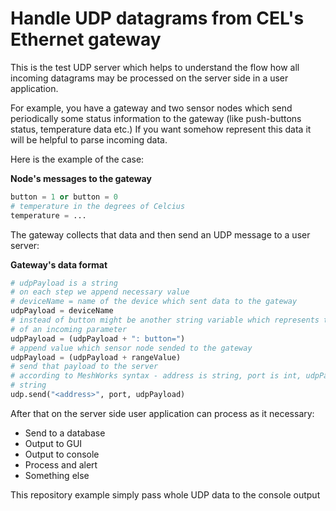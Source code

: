 # Handle UDP datagrams from CEL's Ethernet gateway

This is the test UDP server which helps to understand the flow how all incoming
datagrams may be processed on the server side in a user application.

For example, you have a gateway and two sensor nodes which send periodically some
status information to the gateway (like push-buttons status, temperature data etc.)
If you want somehow represent this data it will be helpful to parse incoming data.

Here is the example of the case:

**Node's messages to the gateway**
```python
button = 1 or button = 0
# temperature in the degrees of Celcius
temperature = ...
```

The gateway collects that data and then send an UDP message to a user server:

**Gateway's data format**

```python
# udpPayload is a string
# on each step we append necessary value
# deviceName = name of the device which sent data to the gateway
udpPayload = deviceName
# instead of button might be another string variable which represents type
# of an incoming parameter
udpPayload = (udpPayload + ": button=")
# append value which sensor node sended to the gateway
udpPayload = (udpPayload + rangeValue)
# send that payload to the server
# according to MeshWorks syntax - address is string, port is int, udpPayload is
# string
udp.send("<address>", port, udpPayload)
```

After that on the server side user application can process as it necessary:
  * Send to a database
  * Output to GUI
  * Output to console
  * Process and alert
  * Something else

This repository example simply pass whole UDP data to the console output
